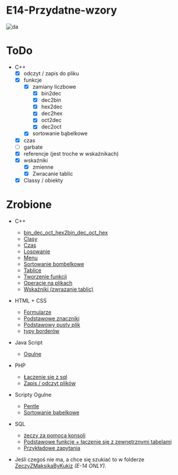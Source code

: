 # E14-Przydatne-wzory
![da]()
# ToDo
* C++
    * [x] odczyt / zapis do pliku
    * [x] funkcje
        * [x] zamiany liczbowe
            * [x] bin2dec
            * [x] dec2bin
            * [x] hex2dec
            * [x] dec2hex
            * [x] oct2dec
            * [x] dec2oct
        * [x] sortowanie bąbelkowe
    * [x] czas
    * [ ] garbate
    * [x] referencje (jest troche w wskaźnikach)
    * [x] wskaźniki
        * [x] zmienne
        * [x] Zwracanie tablic
    * [x] Classy / obiekty

# Zrobione
* C++
    * [bin_dec_oct_hex2bin_dec_oct_hex](C++/funkcje/bin_dec_oct_hex2bin_dec_oct_hex.md)
    * [Clasy](C++/clasy.cpp)
    * [Czas](C++/czas.cpp)
    * [Losowanie](C++/Losowanie-liczb.md)
    * [Menu](C++/Menu.md)
    * [Sortowanie bombelkowe](C++/sortowanie.cpp)
    * [Tablice](C++/Tablice.md)
    * [Tworzenie funkcji](C++/Tworzenie-funkcji.md)
    * [Operacje na plikach](C++/pliki/pliki.md)
    * [Wskaźniki (zwrazanie tablic)](C++/wsk.md)

* HTML + CSS
    * [Formularze](HTML/formularze.html)
    * [Podstawowe znaczniki](HTML/podstawowe-znaczniki.html)
    * [Podstawowy pusty plik](HTML/podstawowy-pusty-plik.html)
    * [typy borderów](HTML/border-css.html)

* Java Script
    * [Ogulne](JavaScript/ogolne.md)

* PHP
    * [Łączenie się z sql](PHP/polaczZSql.php)
    * [Zapis / odczyt plików](PHP/ZapisDoPliu.php)

* Scripty Ogulne
    * [Pentle](ScriptyOgulne/pentle.php)
    * [Sortowanie bąbelkowe](ScriptyOgulne/sortowanieBabelkowe.php)

* SQL
    * [żeczy za pomocą konsoli](SQL/Jak-robić-wszystko-z-konsoli.md)
    * [Podstawowe funkcje + łączenie się z zewnętrznymi tabelami](SQL/Funkcje.md)
    * [Przykładowe zapytania](SQL/przykładowe-zapytania.sql)

* Jeśli czegoś nie ma, a chce się szukiać to w folderze [ZeczyZMaksikaByKukiz](ZeczyZMaksikaByKukiz) _(E-14 ONLY)_.